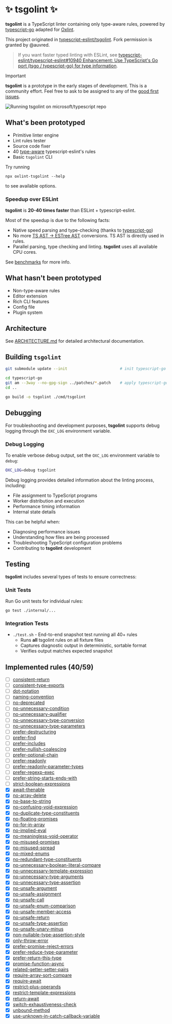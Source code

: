 # ✨ tsgolint ✨

**tsgolint** is a TypeScript linter containing only type-aware rules, powered by [typescript-go](https://github.com/microsoft/typescript-go) adapted for [Oxlint](https://oxc.rs/docs/guide/usage/linter.html).

This project originated in [typescript-eslint/tsgolint](https://github.com/typescript-eslint/tsgolint). Fork permission is granted by @auvred.

> If you want faster typed linting with ESLint, see [typescript-eslint/typescript-eslint#10940 Enhancement: Use TypeScript's Go port (tsgo / typescript-go) for type information](https://github.com/typescript-eslint/typescript-eslint/issues/10940).

> [!IMPORTANT]
> **tsgolint** is a prototype in the early stages of development.
> This is a community effort. Feel free to ask to be assigned to any of the [good first issues](https://github.com/oxc-project/tsgolint/contribute).

![Running tsgolint on microsoft/typescript repo](./docs/record.gif)

## What's been prototyped

- Primitive linter engine
- Lint rules tester
- Source code fixer
- 40 [type-aware](https://typescript-eslint.io/blog/typed-linting) typescript-eslint's rules
- Basic `tsgolint` CLI

Try running

```shell
npx oxlint-tsgolint --help
```

to see available options.

### Speedup over ESLint

**tsgolint** is **20-40 times faster** than ESLint + typescript-eslint.

Most of the speedup is due to the following facts:

- Native speed parsing and type-checking (thanks to [typescript-go](https://github.com/microsoft/typescript-go))
- No more [TS AST -> ESTree AST](https://typescript-eslint.io/blog/asts-and-typescript-eslint/#ast-formats) conversions. TS AST is directly used in rules.
- Parallel parsing, type checking and linting. **tsgolint** uses all available CPU cores.

See [benchmarks](./benchmarks/README.md) for more info.

## What hasn't been prototyped

- Non-type-aware rules
- Editor extension
- Rich CLI features
- Config file
- Plugin system

## Architecture

See [ARCHITECTURE.md](./ARCHITECTURE.md) for detailed architectural documentation.

## Building `tsgolint`

```bash
git submodule update --init                       # init typescript-go submodule

cd typescript-go
git am --3way --no-gpg-sign ../patches/*.patch    # apply typescript-go patches
cd ..

go build -o tsgolint ./cmd/tsgolint
```

## Debugging

For troubleshooting and development purposes, **tsgolint** supports debug logging through the `OXC_LOG` environment variable.

### Debug Logging

To enable verbose debug output, set the `OXC_LOG` environment variable to `debug`:

```bash
OXC_LOG=debug tsgolint
```

Debug logging provides detailed information about the linting process, including:

- File assignment to TypeScript programs
- Worker distribution and execution
- Performance timing information
- Internal state details

This can be helpful when:

- Diagnosing performance issues
- Understanding how files are being processed
- Troubleshooting TypeScript configuration problems
- Contributing to **tsgolint** development

## Testing

**tsgolint** includes several types of tests to ensure correctness:

### Unit Tests

Run Go unit tests for individual rules:

```shell
go test ./internal/...
```

### Integration Tests

- `./test.sh` - End-to-end snapshot test running all 40+ rules
  - Runs **all** tsgolint rules on all fixture files
  - Captures diagnostic output in deterministic, sortable format
  - Verifies output matches expected snapshot

## Implemented rules (40/59)

- [ ] [consistent-return](https://typescript-eslint.io/rules/consistent-return)
- [ ] [consistent-type-exports](https://typescript-eslint.io/rules/consistent-type-exports)
- [ ] [dot-notation](https://typescript-eslint.io/rules/dot-notation)
- [ ] [naming-convention](https://typescript-eslint.io/rules/naming-convention)
- [ ] [no-deprecated](https://typescript-eslint.io/rules/no-deprecated)
- [ ] [no-unnecessary-condition](https://typescript-eslint.io/rules/no-unnecessary-condition)
- [ ] [no-unnecessary-qualifier](https://typescript-eslint.io/rules/no-unnecessary-qualifier)
- [ ] [no-unnecessary-type-conversion](https://typescript-eslint.io/rules/no-unnecessary-type-conversion)
- [ ] [no-unnecessary-type-parameters](https://typescript-eslint.io/rules/no-unnecessary-type-parameters)
- [ ] [prefer-destructuring](https://typescript-eslint.io/rules/prefer-destructuring)
- [ ] [prefer-find](https://typescript-eslint.io/rules/prefer-find)
- [ ] [prefer-includes](https://typescript-eslint.io/rules/prefer-includes)
- [ ] [prefer-nullish-coalescing](https://typescript-eslint.io/rules/prefer-nullish-coalescing)
- [ ] [prefer-optional-chain](https://typescript-eslint.io/rules/prefer-optional-chain)
- [ ] [prefer-readonly](https://typescript-eslint.io/rules/prefer-readonly)
- [ ] [prefer-readonly-parameter-types](https://typescript-eslint.io/rules/prefer-readonly-parameter-types)
- [ ] [prefer-regexp-exec](https://typescript-eslint.io/rules/prefer-regexp-exec)
- [ ] [prefer-string-starts-ends-with](https://typescript-eslint.io/rules/prefer-string-starts-ends-with)
- [ ] [strict-boolean-expressions](https://typescript-eslint.io/rules/strict-boolean-expressions)
- [x] [await-thenable](https://typescript-eslint.io/rules/await-thenable)
- [x] [no-array-delete](https://typescript-eslint.io/rules/no-array-delete)
- [x] [no-base-to-string](https://typescript-eslint.io/rules/no-base-to-string)
- [x] [no-confusing-void-expression](https://typescript-eslint.io/rules/no-confusing-void-expression)
- [x] [no-duplicate-type-constituents](https://typescript-eslint.io/rules/no-duplicate-type-constituents)
- [x] [no-floating-promises](https://typescript-eslint.io/rules/no-floating-promises)
- [x] [no-for-in-array](https://typescript-eslint.io/rules/no-for-in-array)
- [x] [no-implied-eval](https://typescript-eslint.io/rules/no-implied-eval)
- [x] [no-meaningless-void-operator](https://typescript-eslint.io/rules/no-meaningless-void-operator)
- [x] [no-misused-promises](https://typescript-eslint.io/rules/no-misused-promises)
- [x] [no-misused-spread](https://typescript-eslint.io/rules/no-misused-spread)
- [x] [no-mixed-enums](https://typescript-eslint.io/rules/no-mixed-enums)
- [x] [no-redundant-type-constituents](https://typescript-eslint.io/rules/no-redundant-type-constituents)
- [x] [no-unnecessary-boolean-literal-compare](https://typescript-eslint.io/rules/no-unnecessary-boolean-literal-compare)
- [x] [no-unnecessary-template-expression](https://typescript-eslint.io/rules/no-unnecessary-template-expression)
- [x] [no-unnecessary-type-arguments](https://typescript-eslint.io/rules/no-unnecessary-type-arguments)
- [x] [no-unnecessary-type-assertion](https://typescript-eslint.io/rules/no-unnecessary-type-assertion)
- [x] [no-unsafe-argument](https://typescript-eslint.io/rules/no-unsafe-argument)
- [x] [no-unsafe-assignment](https://typescript-eslint.io/rules/no-unsafe-assignment)
- [x] [no-unsafe-call](https://typescript-eslint.io/rules/no-unsafe-call)
- [x] [no-unsafe-enum-comparison](https://typescript-eslint.io/rules/no-unsafe-enum-comparison)
- [x] [no-unsafe-member-access](https://typescript-eslint.io/rules/no-unsafe-member-access)
- [x] [no-unsafe-return](https://typescript-eslint.io/rules/no-unsafe-return)
- [x] [no-unsafe-type-assertion](https://typescript-eslint.io/rules/no-unsafe-type-assertion)
- [x] [no-unsafe-unary-minus](https://typescript-eslint.io/rules/no-unsafe-unary-minus)
- [x] [non-nullable-type-assertion-style](https://typescript-eslint.io/rules/non-nullable-type-assertion-style)
- [x] [only-throw-error](https://typescript-eslint.io/rules/only-throw-error)
- [x] [prefer-promise-reject-errors](https://typescript-eslint.io/rules/prefer-promise-reject-errors)
- [x] [prefer-reduce-type-parameter](https://typescript-eslint.io/rules/prefer-reduce-type-parameter)
- [x] [prefer-return-this-type](https://typescript-eslint.io/rules/prefer-return-this-type)
- [x] [promise-function-async](https://typescript-eslint.io/rules/promise-function-async)
- [x] [related-getter-setter-pairs](https://typescript-eslint.io/rules/related-getter-setter-pairs)
- [x] [require-array-sort-compare](https://typescript-eslint.io/rules/require-array-sort-compare)
- [x] [require-await](https://typescript-eslint.io/rules/require-await)
- [x] [restrict-plus-operands](https://typescript-eslint.io/rules/restrict-plus-operands)
- [x] [restrict-template-expressions](https://typescript-eslint.io/rules/restrict-template-expressions)
- [x] [return-await](https://typescript-eslint.io/rules/return-await)
- [x] [switch-exhaustiveness-check](https://typescript-eslint.io/rules/switch-exhaustiveness-check)
- [x] [unbound-method](https://typescript-eslint.io/rules/unbound-method)
- [x] [use-unknown-in-catch-callback-variable](https://typescript-eslint.io/rules/use-unknown-in-catch-callback-variable)
